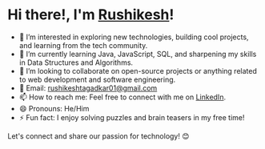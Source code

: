 # Hi there!, I'm [Rushikesh](https://github.com/rushikeshtagadkar/)!

- 👀 I’m interested in exploring new technologies, building cool projects, and learning from the tech community.
- 🌱 I’m currently learning Java, JavaScript, SQL, and sharpening my skills in Data Structures and Algorithms.
- 💞️ I’m looking to collaborate on open-source projects or anything related to web development and software engineering.
- 📧 Email: [rushikeshtagadkar01@gmail.com](mailto:rushikeshtagadkar01@gmail.com)
- 📫 How to reach me: Feel free to connect with me on [LinkedIn](https://www.linkedin.com/in/rushikeshtagadkar/).
- 😄 Pronouns: He/Him
- ⚡ Fun fact: I enjoy solving puzzles and brain teasers in my free time!

Let's connect and share our passion for technology! 😊
